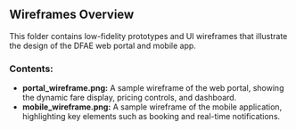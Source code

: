 ## Wireframes Overview
This folder contains low-fidelity prototypes and UI wireframes that illustrate the design of the DFAE web portal and mobile app.

### Contents:
- **portal_wireframe.png:** A sample wireframe of the web portal, showing the dynamic fare display, pricing controls, and dashboard.
- **mobile_wireframe.png:** A sample wireframe of the mobile application, highlighting key elements such as booking and real-time notifications.
